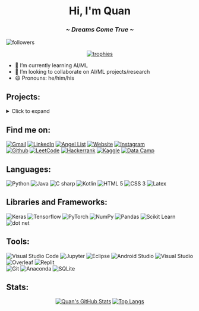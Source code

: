 <h1 align="center">Hi, I'm Quan</h1>
<h3 align="center"><i>~ Dreams Come True ~</i></h3>

<!-- ![visitors](https://visitor-badge.laobi.icu/badge?page_id=QuanHNguyen232.QuanHNguyen232) -->
![followers](https://img.shields.io/github/followers/QuanHNguyen232?label=Follow&style=social)


<!-- ############################################################ -->
<!-- ######################### TROPHIES ######################### -->
<!-- ############################################################ -->
<p align="center"> <a href="https://github.com/ryo-ma/github-profile-trophy"><img src="https://github-profile-trophy.vercel.app/?username=QuanHNguyen232&column=7&no-bg=false&no-frame=false&theme=juicyfresh" alt="trophies" /></a> </p>



<!-- ############################################################ -->
<!-- ####################### INTRODUCTION ####################### -->
<!-- ############################################################ -->
- 🌱 I’m currently learning AI/ML
- 👯 I’m looking to collaborate on AI/ML projects/research
- 😄 Pronouns: he/him/his


<!-- ############################################################ -->
<!-- ######################### PROJECTS ######################### -->
<!-- ############################################################ -->
## Projects:
<details>
<summary>Click to expand</summary>

<ol type="1">
 <li>
 <details>
  <summary markdown="span"><b>[Mar 2022]</b> CSV/XLSX to HTML (<a href="https://github.com/Gettysburg-College/csv_xlsx_to_html">Github</a>)</summary>
  
  * Converted data from csv/xlsx file and export as HTML string of list of students on Dean's Honor and Commendation List, grouping based on their cohort.
 </details>
 </li>
 
 <li>
 <details>
  <summary markdown="span"><b>[Feb 2022]</b> Football player classification (<a href="https://github.com/QuanHNguyen232/NFL-Analysis">Github</a>)</summary>
  
  * Predicted NFL team winning rate based on team statistics from the 2021 season by using <b>Linear, Ridge, and Lasso</b> regressions. Accuracy: 68.2\%.
  * Classified individual NFL players into their correct position based on their individual statistics using classification models: <b>KNN, SVM, Naïve Bayes, and Random Forest</b>. Accuracy: 77.1\%.
  * Oversampled to balance data of each class in classification problem.
 </details>
 </li>
 
 <li>
 <details>
  <summary markdown="span"><b>[Nov 2021]</b> Course cluster IDS90 (<a href="https://github.com/QuanHNguyen232/Course-cluster-IDS90">Github</a>)</summary>
  
  * Prompt user to add income and spending each month and save data in JSON file with JavaFX for GUI.
  * Exported data as PDF file, listing all transactions and a bar chart based on data.
 </details>
 </li>
</ol>

 </details>


<!-- ############################################################ -->
<!-- ########################### INFO ########################### -->
<!-- ############################################################ -->
<!-- https://github.com/iconic/open-iconic/tree/master/svg -->
## Find me on:
<div>
<a href="mailto:quan.nh2002@gmail.com" target="_blank"><img alt="Gmail" src="https://img.shields.io/badge/Gmail-D14836?style=for-the-badge&logo=gmail&logoColor=white"/></a>
<a href="https://www.linkedin.com/in/quan-h-nguyen/" target="_blank"><img alt="LinkedIn" src="https://img.shields.io/badge/LinkedIn-0077B5?style=for-the-badge&logo=linkedin&logoColor=white"/></a>
<a href="https://angel.co/u/quan-nguyen-71" target="_blank"><img alt="Angel List" src="https://img.shields.io/badge/AngelList-000000?style=for-the-badge&logo=angellist&logoColor=white"/></a>
<a href="https://quanhnguyen232.github.io/" target="_blank" target="_blank"><img alt="Website" src="https://img.shields.io/badge/Website-00CED1?style=for-the-badge&logo=githubpages&logoColor=black"/></a>
<a href="https://www.instagram.com/quan__nguyen__/" target="_blank" target="_blank"><img alt="Instagram" src="https://img.shields.io/badge/Instagram-E4405F?style=for-the-badge&logo=instagram&logoColor=white"/></a>
</div>
<div>
<a href="https://github.com/QuanHNguyen232" target="_blank"><img alt="Github" src="https://img.shields.io/badge/GitHub-181717?style=for-the-badge&logo=github&logoColor=white"/></a>
<a href="https://leetcode.com/QuanHNguyen232/" target="_blank"><img alt="LeetCode" src="https://img.shields.io/badge/LeetCode-FFA116?style=for-the-badge&logo=LeetCode&logoColor=black"/></a>
<a href="https://www.hackerrank.com/QuanHNguyen232/" target="_blank"><img alt="Hackerrank" src="https://img.shields.io/badge/Hackerrank-00EA64?style=for-the-badge&logo=HackerRank&logoColor=black"/></a>
<a href="https://www.kaggle.com/quanhnguyen232/" target="_blank"><img alt="Kaggle" src="https://img.shields.io/badge/Kaggle-20BEFF?style=for-the-badge&logo=Kaggle&logoColor=white"/></a>
<a href="https://www.datacamp.com/profile/quannh2002/" target="_blank"><img alt="Data Camp" src="https://img.shields.io/badge/DataCamp-03EF62?style=for-the-badge&logo=datacamp&logoColor=black"/></a>

</div>

<!-- ############################################################ -->
<!-- ################## PROGRAMING LANGUAGES #################### -->
<!-- ############################################################ -->
## Languages:
<div>
<img alt="Python" src="https://img.shields.io/badge/Python-3776AB?style=for-the-badge&logo=python&logoColor=white" />
<img alt="Java" src="https://img.shields.io/badge/Java-ED8B00?style=for-the-badge&logo=java&logoColor=white" />
<img alt="C sharp" src="https://img.shields.io/badge/C%23-239120?style=for-the-badge&logo=c-sharp&logoColor=white" />
<img alt="Kotlin" src="https://img.shields.io/badge/Kotlin-7F52FF?style=for-the-badge&logo=kotlin&logoColor=white" />
<img alt="HTML 5" src="https://img.shields.io/badge/HTML5-E34F26?style=for-the-badge&logo=html5&logoColor=white" />
<img alt="CSS 3" src="https://img.shields.io/badge/CSS3-1572B6?&style=for-the-badge&logo=css3&logoColor=white" />
<img alt="Latex" src="https://img.shields.io/badge/Latex-008080?style=for-the-badge&logo=latex&logoColor=white" />
</div>

<!-- ############################################################ -->
<!-- #################### LIBS & FRAMEWORKS ##################### -->
<!-- ############################################################ -->
## Libraries and Frameworks:
<div>
<img alt="Keras" src="https://img.shields.io/badge/Keras-D00000?style=for-the-badge&logo=keras&logoColor=white" />
<img alt="Tensorflow" src="https://img.shields.io/badge/TensorFlow-FF6F00?style=for-the-badge&logo=tensorflow&logoColor=white" />
<img alt="PyTorch" src="https://img.shields.io/badge/PyTorch-EE4C2C?style=for-the-badge&logo=tensorflow&logoColor=white" />
<img alt="NumPy" src="https://img.shields.io/badge/NumPy-013243?style=for-the-badge&logo=numpy&logoColor=white" />
<img alt="Pandas" src="https://img.shields.io/badge/Pandas-150458?style=for-the-badge&logo=pandas&logoColor=white" />
<img alt="Scikit Learn" src="https://img.shields.io/badge/Scikit--learn-F7931E?style=for-the-badge&logo=scikitlearn&logoColor=white" />
<img alt="dot net" src="https://img.shields.io/badge/.NET-5C2D91?style=for-the-badge&logo=.net&logoColor=white" />
</div>

<!-- ############################################################ -->
<!-- ########################## TOOLS ########################### -->
<!-- ############################################################ -->
## Tools:
<div>
<img alt="Visual Studio Code" src="https://img.shields.io/badge/VS_Code-007ACC?style=for-the-badge&logo=visual%20studio%20code&logoColor=white" />
<img alt="Jupyter" src="https://img.shields.io/badge/Jupyter-F37626?style=for-the-badge&logo=jupyter&logoColor=white" />
<img alt="Eclipse" src="https://img.shields.io/badge/Eclipse-2C2255?style=for-the-badge&logo=eclipse&logoColor=white" />
<img alt="Android Studio" src="https://img.shields.io/badge/Android_Studio-3DDC84?style=for-the-badge&logo=androidstudio&logoColor=white" />
<img alt="Visual Studio" src="https://img.shields.io/badge/Visual_Studio-5C2D91?style=for-the-badge&logo=visual%20studio&logoColor=white" />
<img alt="Overleaf" src="https://img.shields.io/badge/Overleaf-47A141?style=for-the-badge&logo=Overleaf&logoColor=white" />
<img alt="Replit" src="https://img.shields.io/badge/Replit-667881?style=for-the-badge&logo=replit&logoColor=white" />
</div>
<div>
<img alt="Git" src="https://img.shields.io/badge/Git-E44C30?style=for-the-badge&logo=git&logoColor=white" />
<img alt="Anaconda" src="https://img.shields.io/badge/Anaconda-44A833?style=for-the-badge&logo=anaconda&logoColor=white" />
<img alt="SQLite" src="https://img.shields.io/badge/SQLite-003B57?style=for-the-badge&logo=sqlite&logoColor=white" />
</div>

<!-- ############################################################ -->
<!-- ######################## REPO STATS ######################## -->
<!-- ############################################################ -->
<!--
[![Readme Card](https://github-readme-stats.vercel.app/api/pin/?username=QuanHNguyen232&show_owner=true&repo=Leetcode_soln)](https://github.com/anuraghazra/github-readme-stats) -->



<!-- ############################################################ -->
<!-- ######################## GITHUB STATS ###################### -->
<!-- ############################################################ -->
## Stats:
<div align="center">

[![Quan's GitHub Stats](https://awesome-github-stats.azurewebsites.net/user-stats/QuanHNguyen232?cardType=github&theme=react)](https://git.io/awesome-stats-card)
[![Top Langs](https://github-readme-stats.vercel.app/api/top-langs/?username=QuanHNguyen232&theme=react&layout=compact&langs_count=5)](https://github.com/anuraghazra/github-readme-stats)
<!-- [![GitHub Streak](http://github-readme-streak-stats.herokuapp.com?user=QuanHNguyen232&theme=react&date_format=M%20j%5B%2C%20Y%5D)](https://git.io/streak-stats) -->
</div>






<!-- ############################################################ -->
<!-- ########################## SOURCES ######################### -->
<!-- ############################################################ -->
<!-- 
https://dev.to/charalambosioannou/create-a-dynamic-github-profile-readme-il5
https://github.com/anuraghazra/github-readme-stats
https://github.com/abhisheknaiidu/awesome-github-profile-readme
https://medium.com/swlh/how-to-create-a-self-updating-readme-md-for-your-github-profile-f8b05744ca91

##### Beautiful Badges #####
Syntax: https://shields.io/
Icon+Color: https://simpleicons.org/
Logo: https://github.com/simple-icons/simple-icons/blob/develop/slugs.md
Sample: https://dev.to/envoy_/150-badges-for-github-pnk
Most beautiful gray background: E0E0E0
-->

<!-- ############################################################ -->
<!-- ########################## OBSOLETE ######################## -->
<!-- ############################################################ -->
<!-- **QuanHNguyen232/QuanHNguyen232** is a ✨ _special_ ✨ repository because its `README.md` (this file) appears on your GitHub profile.
Here are some ideas to get you started:
- 🔭 I’m currently working on ...
- 🤔 I’m looking for help with ...
- 💬 Ask me about ...
- ⚡ Fun fact: ... 
-->

<!--[![Quan's GitHub stats](https://github-readme-stats.vercel.app/api?username=QuanHNguyen232&show_icons=true&theme=algolia)](https://github.com/anuraghazra/github-readme-stats)
![Top Langs](https://github-readme-stats.vercel.app/api/top-langs/?username=QuanHNguyen232&theme=algolia)-->

<!-- [**March 2021 - Present**]:
  * Build mobilie application with React Native which warns users of early forest fire.
  * [Google Play Link](https://play.google.com/store/apps/details?id=vnfis.com.vn.phscr_gla&hl=en&gl=US)
  * [Appstore Link](https://apps.apple.com/us/app/hotspot-gla/id1572979362) (will be updated in the future) -->
  
  
<!--
<p align="center">
<img src="https://raw.githubusercontent.com/github/explore/80688e429a7d4ef2fca1e82350fe8e3517d3494d/topics/python/python.png" alt="Python" height="40" style="vertical-align:top; margin:4px;">
<img src="https://raw.githubusercontent.com/github/explore/80688e429a7d4ef2fca1e82350fe8e3517d3494d/topics/tensorflow/tensorflow.png" alt="Tensorflow" height="40" style="vertical-align:top; margin:4px;">
<img src="https://raw.githubusercontent.com/github/explore/80688e429a7d4ef2fca1e82350fe8e3517d3494d/topics/scikit-learn/scikit-learn.png" alt="Scikit Learn" height="40" style="vertical-align:top; margin:4px;">
<img src="https://raw.githubusercontent.com/github/explore/80688e429a7d4ef2fca1e82350fe8e3517d3494d/topics/opencv/opencv.png" alt="Open CV" height="40" style="vertical-align:top; margin:4px;">
<img src="https://raw.githubusercontent.com/github/explore/80688e429a7d4ef2fca1e82350fe8e3517d3494d/topics/visual-studio-code/visual-studio-code.png" alt="VS Code" height="40" style="vertical-align:top; margin:4px;">
<img src="https://raw.githubusercontent.com/github/explore/80688e429a7d4ef2fca1e82350fe8e3517d3494d/topics/jupyter-notebook/jupyter-notebook.png" alt="Jupyter Notebook" height="40" style="vertical-align:top; margin:4px;">
</p>
-->

<!--
### Others
<p align="center">
<img src="https://raw.githubusercontent.com/github/explore/80688e429a7d4ef2fca1e82350fe8e3517d3494d/topics/latex/latex.png" alt="LaTex" height="40" style="vertical-align:top; margin:4px;">
</p> -->

<!--
### Web development
<p align="center">
<img src="https://raw.githubusercontent.com/github/explore/80688e429a7d4ef2fca1e82350fe8e3517d3494d/topics/html/html.png" alt="HTML" height="40" style="vertical-align:top; margin:4px;">
<img src="https://raw.githubusercontent.com/github/explore/80688e429a7d4ef2fca1e82350fe8e3517d3494d/topics/css/css.png" alt="CSS" height="40" style="vertical-align:top; margin:4px;">
<img src="https://raw.githubusercontent.com/github/explore/80688e429a7d4ef2fca1e82350fe8e3517d3494d/topics/aspnet/aspnet.png" alt="asp dot net" height="40" style="vertical-align:top; margin:4px;">
<img src="https://raw.githubusercontent.com/github/explore/80688e429a7d4ef2fca1e82350fe8e3517d3494d/topics/java/java.png" alt="Java" height="40" style="vertical-align:top; margin:4px;">
<img src="https://raw.githubusercontent.com/github/explore/80688e429a7d4ef2fca1e82350fe8e3517d3494d/topics/sql/sql.png" alt="SQL" height="40" style="vertical-align:top; margin:4px;">
<img src="https://raw.githubusercontent.com/github/explore/80688e429a7d4ef2fca1e82350fe8e3517d3494d/topics/postgresql/postgresql.png" alt="PostgreSQL" height="40" style="vertical-align:top; margin:4px;">
</p>
-->
